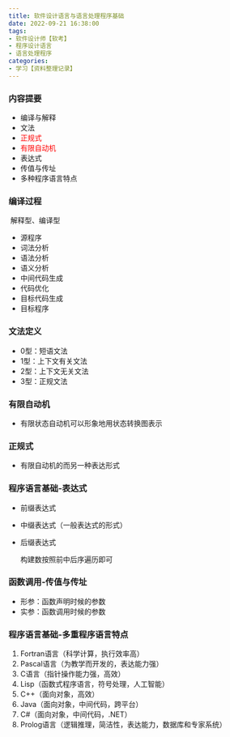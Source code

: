 ```yaml
---
title: 软件设计语言与语言处理程序基础
date: 2022-09-21 16:38:00
tags:
- 软件设计师【软考】
- 程序设计语言
- 语言处理程序
categories:
- 学习【资料整理记录】
---
```


### 内容提要

- 编译与解释
- 文法
- <font color=red>正规式</font>
- <font color=red>有限自动机</font>
- 表达式
- 传值与传址
- 多种程序语言特点

### 编译过程

​	解释型、编译型

- 源程序
- 词法分析
- 语法分析
- 语义分析
- 中间代码生成
- 代码优化
- 目标代码生成
- 目标程序

### 文法定义

- 0型：短语文法
- 1型：上下文有关文法
- 2型：上下文无关文法
- 3型：正规文法

### 有限自动机

- 有限状态自动机可以形象地用状态转换图表示

### 正规式

- 有限自动机的而另一种表达形式

### 程序语言基础-表达式

- 前缀表达式

- 中缀表达式（一般表达式的形式）

- 后缀表达式

  构建数按照前中后序遍历即可

### 函数调用-传值与传址

- 形参：函数声明时候的参数
- 实参：函数调用时候的参数

### 程序语言基础-多重程序语言特点

1. Fortran语言（科学计算，执行效率高）
2. Pascal语言（为教学而开发的，表达能力强）
3. C语言（指针操作能力强，高效）
4. Lisp（函数式程序语言，符号处理，人工智能）
5. C++（面向对象，高效）
6. Java（面向对象，中间代码，跨平台）
7. C#（面向对象，中间代码，.NET）
8. Prolog语言（逻辑推理，简洁性，表达能力，数据库和专家系统）









